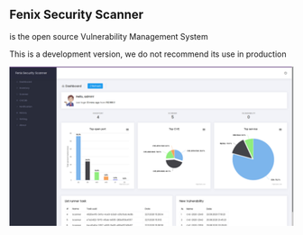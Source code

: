 ## Fenix Security Scanner
is the open source Vulnerability Management System

This is a development version, we do not recommend its use in production

![GitHub Logo](img.png)